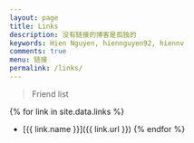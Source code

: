```yaml
---
layout: page
title: Links
description: 没有链接的博客是孤独的
keywords: Hien Nguyen, hiennguyen92, hiennv
comments: true
menu: 链接
permalink: /links/
---
```


> Friend list

{% for link in site.data.links %}
* [{{ link.name }}]({{ link.url }})
{% endfor %}
